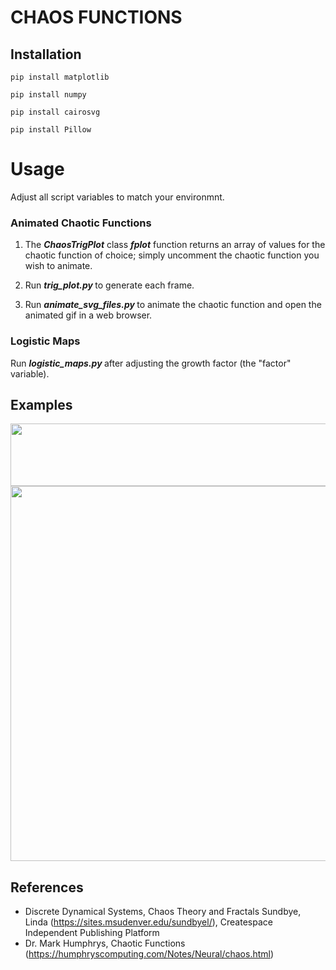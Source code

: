 # CHAOS FUNCTIONS
## Installation

`pip install matplotlib`

`pip install numpy`

`pip install cairosvg`

`pip install Pillow`

# Usage

Adjust all script variables to match your environmnt. 

### Animated Chaotic Functions

1. The <b><i>ChaosTrigPlot</i></b> class <b><i>fplot</i></b> function returns an array of values for the chaotic function of choice; simply uncomment the chaotic function you wish to animate.

2. Run <b><i> trig_plot.py </b></i> to generate each frame. 

3. Run <b><i> animate_svg_files.py </b></i> to animate the chaotic function and open the animated gif in a web browser. 

### Logistic Maps 

Run <b><i> logistic_maps.py </b></i> after adjusting the growth factor (the "factor" variable).

## Examples 
<img src="https://github.com/xmondo/chaos_functions/assets/4218103/e80247a9-ef4a-40ff-95eb-d54f2c42a9b6" width="800" height="100">

<img src="https://github.com/xmondo/chaos_functions/assets/4218103/e2efe5e9-a492-48ea-9796-5db5661b9767" width="800" height="600">

## References
- Discrete Dynamical Systems, Chaos Theory and Fractals
  Sundbye, Linda (https://sites.msudenver.edu/sundbyel/), Createspace Independent Publishing Platform
- Dr. Mark Humphrys, Chaotic Functions (https://humphryscomputing.com/Notes/Neural/chaos.html)
